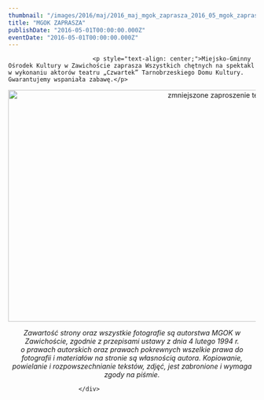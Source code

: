 ```yaml
---
thumbnail: "/images/2016/maj/2016_maj_mgok_zaprasza_2016_05_mgok_zaprasza_zmniejszone-zaproszenie-teatr-czwartek.jpg"
title: "MGOK ZAPRASZA"
publishDate: "2016-05-01T00:00:00.000Z"
eventDate: "2016-05-01T00:00:00.000Z"
---
```


<div class="entry-content">
							
							<p style="text-align: center;">Miejsko-Gminny Ośrodek Kultury w Zawichoście zaprasza Wszystkich chętnych na spektakl w wykonaniu aktorów teatru „Czwartek” Tarnobrzeskiego Domu Kultury. Gwarantujemy wspaniała zabawę.</p>
<p style="text-align: center;"><img fetchpriority="high" decoding="async" class="aligncenter size-full wp-image-3737" src="/images/2016/maj/2016_maj_mgok_zaprasza_2016_05_mgok_zaprasza_zmniejszone-zaproszenie-teatr-czwartek.jpg" alt="zmniejszone zaproszenie teatr czwartek" width="900" height="471" srcset="/images/2016/maj/2016_maj_mgok_zaprasza_2016_05_mgok_zaprasza_zmniejszone-zaproszenie-teatr-czwartek.jpg 900w, /images/2016/maj/zmniejszone-zaproszenie-teatr-czwartek-300x157.jpg 300w, /images/2016/maj/zmniejszone-zaproszenie-teatr-czwartek-768x402.jpg 768w" sizes="(max-width: 900px) 100vw, 900px"></p>
<p style="text-align: center;"><em>Zawartość strony oraz wszystkie fotografie są autorstwa MGOK w Zawichoście, zgodnie z przepisami ustawy z dnia 4 lutego 1994 r.<br>
</em><em> o prawach autorskich oraz prawach pokrewnych wszelkie prawa do fotografii i materiałów na stronie są własnością autora. Kopiowanie, powielanie i rozpowszechnianie tekstów, zdjęć, jest zabronione i wymaga zgody na piśmie.</em></p>
						
						</div>
